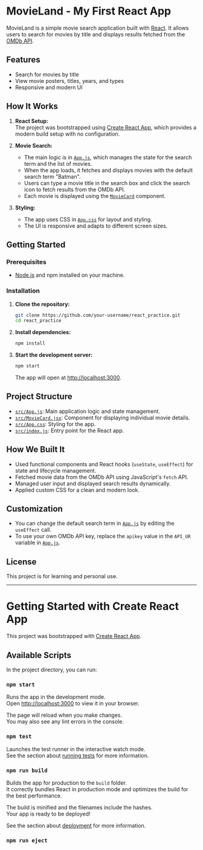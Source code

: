 # MovieLand - My First React App

MovieLand is a simple movie search application built with [React](https://react.dev/). It allows users to search for movies by title and displays results fetched from the [OMDb API](https://www.omdbapi.com/).

## Features

- Search for movies by title
- View movie posters, titles, years, and types
- Responsive and modern UI

## How It Works

1. **React Setup:**  
   The project was bootstrapped using [Create React App](https://github.com/facebook/create-react-app), which provides a modern build setup with no configuration.

2. **Movie Search:**  
   - The main logic is in [`App.js`](src/App.js), which manages the state for the search term and the list of movies.
   - When the app loads, it fetches and displays movies with the default search term "Batman".
   - Users can type a movie title in the search box and click the search icon to fetch results from the OMDb API.
   - Each movie is displayed using the [`MovieCard`](src/MovieCard.jsx) component.

3. **Styling:**  
   - The app uses CSS in [`App.css`](src/App.css) for layout and styling.
   - The UI is responsive and adapts to different screen sizes.

## Getting Started

### Prerequisites

- [Node.js](https://nodejs.org/) and npm installed on your machine.

### Installation

1. **Clone the repository:**
   ```sh
   git clone https://github.com/your-username/react_practice.git
   cd react_practice
   ```

2. **Install dependencies:**
   ```sh
   npm install
   ```

3. **Start the development server:**
   ```sh
   npm start
   ```
   The app will open at [http://localhost:3000](http://localhost:3000).

## Project Structure

- [`src/App.js`](src/App.js): Main application logic and state management.
- [`src/MovieCard.jsx`](src/MovieCard.jsx): Component for displaying individual movie details.
- [`src/App.css`](src/App.css): Styling for the app.
- [`src/index.js`](src/index.js): Entry point for the React app.

## How We Built It

- Used functional components and React hooks (`useState`, `useEffect`) for state and lifecycle management.
- Fetched movie data from the OMDb API using JavaScript's `fetch` API.
- Managed user input and displayed search results dynamically.
- Applied custom CSS for a clean and modern look.

## Customization

- You can change the default search term in [`App.js`](src/App.js) by editing the `useEffect` call.
- To use your own OMDb API key, replace the `apikey` value in the `API_UR` variable in [`App.js`](src/App.js).

## License

This project is for learning and personal use.

---

# Getting Started with Create React App

This project was bootstrapped with [Create React App](https://github.com/facebook/create-react-app).

## Available Scripts

In the project directory, you can run:

### `npm start`

Runs the app in the development mode.\
Open [http://localhost:3000](http://localhost:3000) to view it in your browser.

The page will reload when you make changes.\
You may also see any lint errors in the console.

### `npm test`

Launches the test runner in the interactive watch mode.\
See the section about [running tests](https://facebook.github.io/create-react-app/docs/running-tests) for more information.

### `npm run build`

Builds the app for production to the `build` folder.\
It correctly bundles React in production mode and optimizes the build for the best performance.

The build is minified and the filenames include the hashes.\
Your app is ready to be deployed!

See the section about [deployment](https://facebook.github.io/create-react-app/docs/deployment) for more information.

### `npm run eject`
